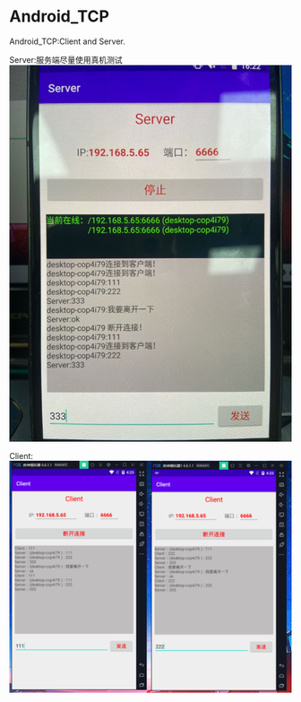 # Android_TCP

Android_TCP:Client and Server.

Server:服务端尽量使用真机测试
![Server](https://github.com/sunlong6666/Android_TCP/blob/master/picture/TCPserver.jpg)

Client:
![Client](https://github.com/sunlong6666/Android_TCP/blob/master/picture/TCPclient.png)
